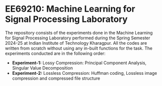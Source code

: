 # EE69210: Machine Learning for Signal Processing Laboratory 
The repository consists of the experiments done in the Machine Learning for Signal Processing Laboratory performed during the Spring Semester 2024-25 at Indian Institute of Technology Kharagpur. All the codes are written from scratch without using any in-built functions for the task. The experiments conducted are in the following order:

- **Experiment-1:** Lossy Compression: Principal Component Analysis, Singular Value Decomposition
- **Experiment-2:** Lossless Compression: Huffman coding, Lossless image compression and compressed file structure 
